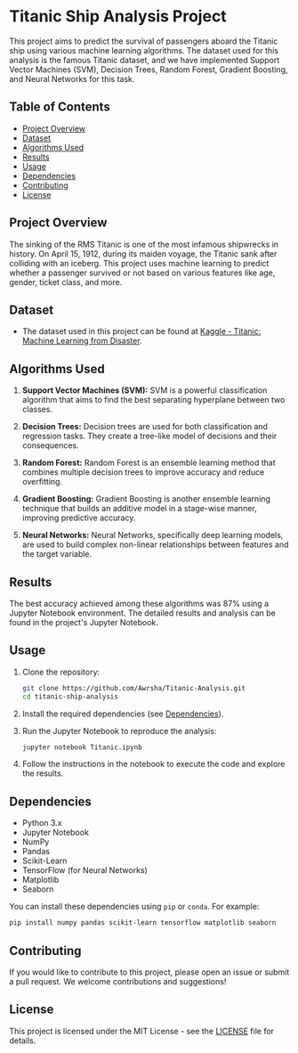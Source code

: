 # Titanic Ship Analysis Project

This project aims to predict the survival of passengers aboard the Titanic ship using various machine learning algorithms. The dataset used for this analysis is the famous Titanic dataset, and we have implemented Support Vector Machines (SVM), Decision Trees, Random Forest, Gradient Boosting, and Neural Networks for this task.

## Table of Contents

- [Project Overview](#project-overview)
- [Dataset](#dataset)
- [Algorithms Used](#algorithms-used)
- [Results](#results)
- [Usage](#usage)
- [Dependencies](#dependencies)
- [Contributing](#contributing)
- [License](#license)

## Project Overview

The sinking of the RMS Titanic is one of the most infamous shipwrecks in history. On April 15, 1912, during its maiden voyage, the Titanic sank after colliding with an iceberg. This project uses machine learning to predict whether a passenger survived or not based on various features like age, gender, ticket class, and more.

## Dataset

- The dataset used in this project can be found at [Kaggle - Titanic: Machine Learning from Disaster](https://www.kaggle.com/c/titanic/data).

## Algorithms Used

1. **Support Vector Machines (SVM):** SVM is a powerful classification algorithm that aims to find the best separating hyperplane between two classes.

2. **Decision Trees:** Decision trees are used for both classification and regression tasks. They create a tree-like model of decisions and their consequences.

3. **Random Forest:** Random Forest is an ensemble learning method that combines multiple decision trees to improve accuracy and reduce overfitting.

4. **Gradient Boosting:** Gradient Boosting is another ensemble learning technique that builds an additive model in a stage-wise manner, improving predictive accuracy.

5. **Neural Networks:** Neural Networks, specifically deep learning models, are used to build complex non-linear relationships between features and the target variable.

## Results

The best accuracy achieved among these algorithms was 87% using a Jupyter Notebook environment. The detailed results and analysis can be found in the project's Jupyter Notebook.

## Usage

1. Clone the repository:

   ```bash
   git clone https://github.com/Awrsha/Titanic-Analysis.git
   cd titanic-ship-analysis
   ```

2. Install the required dependencies (see [Dependencies](#dependencies)).

3. Run the Jupyter Notebook to reproduce the analysis:

   ```bash
   jupyter notebook Titanic.ipynb
   ```

4. Follow the instructions in the notebook to execute the code and explore the results.

## Dependencies

- Python 3.x
- Jupyter Notebook
- NumPy
- Pandas
- Scikit-Learn
- TensorFlow (for Neural Networks)
- Matplotlib
- Seaborn

You can install these dependencies using `pip` or `conda`. For example:

```bash
pip install numpy pandas scikit-learn tensorflow matplotlib seaborn
```

## Contributing

If you would like to contribute to this project, please open an issue or submit a pull request. We welcome contributions and suggestions!

## License

This project is licensed under the MIT License - see the [LICENSE](LICENSE) file for details.
